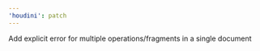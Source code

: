 ```yaml
---
'houdini': patch
---
```


Add explicit error for multiple operations/fragments in a single document
